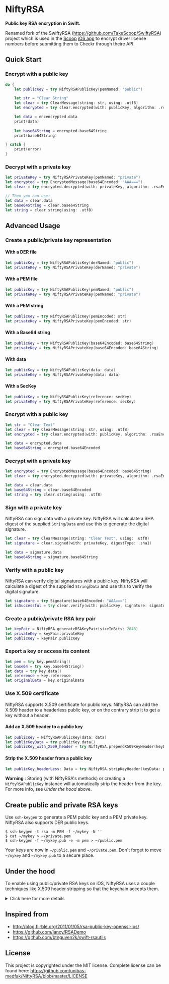 NiftyRSA
=========

**Public key RSA encryption in Swift.**

Renamed fork of the SwiftyRSA (https://github.com/TakeScoop/SwiftyRSA) project which is used in the [Scoop](https://www.takescoop.com/) [iOS app](https://itunes.apple.com/us/app/scoop-easy-custom-carpooling/id997978145?mt=8) to encrypt driver license numbers before submitting them to Checkr through theire API.

Quick Start
-----------

### Encrypt with a public key

```swift
do {
    let publicKey = try NiftyRSAPublicKey(pemNamed: "public")

    let str = "Clear String"
    let clear = try ClearMessage(string: str, using: .utf8)
    let encrypted = try clear.encrypted(with: publicKey, algorithm: .rsaEncryptionPKCS1)

    let data = encencrypted.data
    print(data)
    
    let base64String = encrypted.base64String
    print(base64String)

} catch {
    print(error)
}
```

### Decrypt with a private key

```swift
let privateKey = try NiftyRSAPrivateKey(pemNamed: "private")
let encrypted = try EncryptedMessage(base64Encoded: "AAA===")
let clear = try encrypted.decrypted(with: privateKey, algorithm: .rsaEncryptionPKCS1)

// Then you can use:
let data = clear.data
let base64String = clear.base64String
let string = clear.string(using: .utf8)
```


Advanced Usage
--------------

### Create a public/private key representation

#### With a DER file

```swift
let publicKey = try NiftyRSAPublicKey(derNamed: "public")
let privateKey = try NiftyRSAPrivateKey(derNamed: "private")
```

#### With a PEM file

```swift
let publicKey = try NiftyRSAPublicKey(pemNamed: "public")
let privateKey = try NiftyRSAPrivateKey(pemNamed: "private")
```

#### With a PEM string

```swift
let publicKey = try NiftyRSAPublicKey(pemEncoded: str)
let privateKey = try NiftyRSAPrivateKey(pemEncoded: str)
```

#### With a Base64 string

```swift
let publicKey = try NiftyRSAPublicKey(base64Encoded: base64String)
let privateKey = try NiftyRSAPrivateKey(base64Encoded: base64String)
```

#### With data

```swift
let publicKey = try NiftyRSAPublicKey(data: data)
let privateKey = try NiftyRSAPrivateKey(data: data)
```

#### With a SecKey

```swift
let publicKey = try NiftyRSAPublicKey(reference: secKey)
let privateKey = try NiftyRSAPrivateKey(reference: secKey)
```

### Encrypt with a public key

```swift
let str = "Clear Text"
let clear = try ClearMessage(string: str, using: .utf8)
let encrypted = try clear.encrypted(with: publicKey, algorithm: .rsaEncryptionPKCS1)

let data = encrypted.data
let base64String = encrypted.base64Encoded
```

### Decrypt with a private key

```swift
let encrypted = try EncryptedMessage(base64Encoded: base64String)
let clear = try encrypted.decrypted(with: privateKey, algorithm: .rsaEncryptionPKCS1)

let data = clear.data
let base64String = clear.base64Encoded
let string = try clear.string(using: .utf8)
```

### Sign with a private key

NiftyRSA can sign data with a private key. NiftyRSA will calculate a SHA digest of the supplied `String`/`Data` and use this to generate the digital signature.

```swift
let clear = try ClearMessage(string: "Clear Text", using: .utf8)
let signature = clear.signed(with: privateKey, digestType: .sha1)

let data = signature.data
let base64String = signature.base64String
```

### Verify with a public key

NiftyRSA can verify digital signatures with a public key. NiftyRSA will calculate a digest of the supplied `String`/`Data` and use this to verify the digital signature.

```swift
let signature = try Signature(base64Encoded: "AAA===")
let isSuccessful = try clear.verify(with: publicKey, signature: signature, digestType: .sha1)
```

### Create a public/private RSA key pair

```swift
let keyPair = NiftyRSA.generateRSAKeyPair(sizeInBits: 2048)
let privateKey = keyPair.privateKey
let publicKey = keyPair.publicKey
```

### Export a key or access its content

```swift
let pem = try key.pemString()
let base64 = try key.base64String()
let data = try key.data()
let reference = key.reference
let originalData = key.originalData
```

### Use X.509 certificate 
NiftyRSA supports X.509 certificate for public keys. NiftyRSA can add the X.509 header to a headerless public key, or on the contrary  strip it to get a key without a header.
#### Add an X.509 header to a public key 
```swift
let publicKey = NiftyRSAPublicKey(data: data)
let publicKeyData = try publicKey.data()
let publicKey_with_X509_header = try NiftyRSA.prependX509KeyHeader(keyData: publicKeyData)
```
#### Strip the X.509 header from a public key 
```swift
let publicKey_headerLess: Data = try NiftyRSA.stripKeyHeader(keyData: publicKey_with_X509_header)
```

**Warning** : Storing (with NiftyRSA's methods) or creating a ```NiftyRSAPublicKey``` instance will automatically strip the header from the key. For more info, see *Under the hood* above.

Create public and private RSA keys
----------------------------------

Use `ssh-keygen` to generate a PEM public key and a PEM private key. NiftyRSA also supports DER public keys.

```
$ ssh-keygen -t rsa -m PEM -f ~/mykey -N ''
$ cat ~/mykey > ~/private.pem
$ ssh-keygen -f ~/mykey.pub -e -m pem > ~/public.pem
```

Your keys are now in `~/public.pem` and `~/private.pem`. Don't forget to move `~/mykey` and `~/mykey.pub` to a secure place.

Under the hood
--------------

To enable using public/private RSA keys on iOS, NiftyRSA uses a couple techniques like X.509 header stripping so that the keychain accepts them.

<details>
	<summary>Click here for more details</summary>

When encrypting using a public key:

 - If the key is in PEM format, get rid of its meta data and convert it to Data
 - Strip the public key X.509 header, otherwise the keychain won't accept it
 - Add the public key to the keychain, with a random tag
 - Get a reference on the key using the key tag
 - Use `SecKeyEncrypt` to encrypt a `ClearMessage` using the key reference and the message data.
 - Store the resulting encrypted data to an `EncryptedMessage`
 - When the key gets deallocated, delete the public key from the keychain using its tag

When decrypting using a private key:

 - Get rid of PEM meta data and convert to Data
 - Add the private key to the app keychain, with a random tag
 - Get a reference on the key using the key tag
 - Use `SecKeyDecrypt` to decrypt an `EncryptedMessage` using the key reference and the encrypted message data
 - Store the resulting decrypted data to a `ClearMessage`
 - Delete private key from keychain using tag
</details>

Inspired from
-------------

 - <http://blog.flirble.org/2011/01/05/rsa-public-key-openssl-ios/>
 - <https://github.com/lancy/RSADemo>
 - <https://github.com/btnguyen2k/swift-rsautils>

License
-------

This project is copyrighted under the MIT license. Complete license can be found here: <https://github.com/unibas-medfak/NiftyRSA/blob/master/LICENSE>
